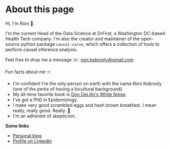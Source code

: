 About this page
======================================

Hi, I'm Roni 👋. 

I'm the current Head of the Data Science at DrFirst, a Washington DC-based Health Tech company. I'm also the creator and maintainer of the open-source python package `causal-curve`, which offers a collection of tools to perform causal inference analysis.

Feel free to drop me a message ✉️: [roni.kobrosly@gmail.com](mailto:roni.kobrosly@gmail.com)

Fun facts about me ⚡️: 
* I'm confident I'm the only person on earth with the name Roni Kobrosly (one of the perks of having a bicultural background). 
* My all-time favorite book is [Don DeLillo's White Noise](https://en.wikipedia.org/wiki/White_Noise_(novel)).
* I've got a PhD in Epidemiology.
* I make very good scrambled eggs and hash brown breakfast. I mean really, really good. Really. 🍳
* I'm an adherent of skepticism.

**Some links**

* [Personal blog](https://www.kobrosly.net)
* [Profile on LinkedIn](https://www.linkedin.com/in/ronikobrosly/)
